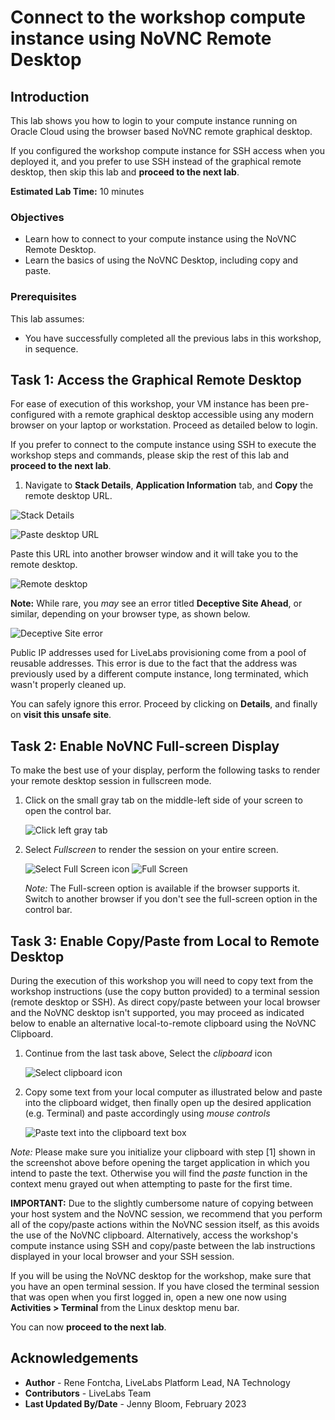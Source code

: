 # Connect to the workshop compute instance using NoVNC Remote Desktop

## Introduction
This lab shows you how to login to your compute instance running on Oracle Cloud using the browser based NoVNC remote graphical desktop.

If you configured the workshop compute instance for SSH access when you deployed it, and you prefer to use SSH instead of the graphical remote desktop, then skip this lab and **proceed to the next lab**.

**Estimated Lab Time:** 10 minutes

### Objectives

- Learn how to connect to your compute instance using the NoVNC Remote Desktop.
- Learn the basics of using the NoVNC Desktop, including copy and paste.

### Prerequisites

This lab assumes:

- You have successfully completed all the previous labs in this workshop, in sequence.

## Task 1: Access the Graphical Remote Desktop
For ease of execution of this workshop, your VM instance has been pre-configured with a remote graphical desktop accessible using any modern browser on your laptop or workstation. Proceed as detailed below to login.

If you prefer to connect to the compute instance using SSH to execute the workshop steps and commands, please skip the rest of this lab and  **proceed to the next lab**.

1. Navigate to **Stack Details**, **Application Information** tab, and **Copy** the remote desktop URL.

  ![Stack Details](./images/create-stack-novnc-10.png " ")

  ![Paste desktop URL](./images/novnc-login-1.png " ")

  Paste this URL into another browser window and it will take you to the remote desktop.

  ![Remote desktop](images/novnc-launch-get-started-2.png " ")

**Note:**  While rare, you _may_ see an error titled **Deceptive Site Ahead**, or similar, depending on your browser type, as shown below.

![Deceptive Site error](images/novnc-deceptive-site-error.png " ")

Public IP addresses used for LiveLabs provisioning come from a pool of reusable addresses. This error is due to the fact that the address was previously used by a different compute instance, long terminated, which wasn't properly cleaned up.

You can safely ignore this error. Proceed by clicking on **Details**, and finally on **visit this unsafe site**.

## Task 2: Enable NoVNC Full-screen Display

To make the best use of your display, perform the following tasks to render your remote desktop session in fullscreen mode.

1. Click on the small gray tab on the middle-left side of your screen to open the control bar.

    ![Click left gray tab](./images/novnc-fullscreen-1.png " ")

2. Select *Fullscreen* to render the session on your entire screen.

    ![Select Full Screen icon](./images/novnc-fullscreen-2.png " ")
    ![Full Screen](./images/novnc-fullscreen-3.png " ")

    *Note:* The Full-screen option is available if the browser supports it. Switch to another browser if you don't see the full-screen option in the control bar.
    
## Task 3: Enable Copy/Paste from Local to Remote Desktop

During the execution of this workshop you will need to copy text from the workshop instructions (use the copy button provided) to a terminal session (remote desktop or SSH). As direct copy/paste between your local browser and the NoVNC desktop isn't supported, you may proceed as indicated below to enable an alternative local-to-remote clipboard using the NoVNC Clipboard.

1. Continue from the last task above, Select the *clipboard* icon

    ![Select clipboard icon](./images/novnc-clipboard-1.png " ")

2. Copy some text from your local computer as illustrated below and paste into the clipboard widget, then finally open up the desired application (e.g. Terminal) and paste accordingly using *mouse controls*

    ![Paste text into the clipboard text box](./images/novnc-clipboard-2.png " ")

*Note:* Please make sure you initialize your clipboard with step [1] shown in the screenshot above before opening the target application in which you intend to paste the text. Otherwise you will find the *paste* function in the context menu grayed out when attempting to paste for the first time.
    
**IMPORTANT:** Due to the slightly cumbersome nature of copying between your host system and the NoVNC session, we recommend that you perform all of the copy/paste actions within the NoVNC session itself, as this avoids the use of the NoVNC clipboard. Alternatively, access the workshop's compute instance using SSH and copy/paste between the lab instructions displayed in your local browser and your SSH session.

If you will be using the NoVNC desktop for the workshop, make sure that you have an open terminal session. If you have closed the terminal session that was open when you first logged in, open a new one now using **Activities > Terminal** from the Linux desktop menu bar. 

You can now **proceed to the next lab**.


## Acknowledgements
* **Author** - Rene Fontcha, LiveLabs Platform Lead, NA Technology
* **Contributors** - LiveLabs Team
* **Last Updated By/Date** - Jenny Bloom, February 2023
